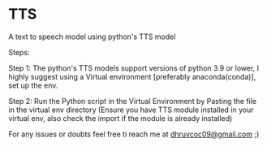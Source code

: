 # TTS
A text to speech model using python's TTS model

Steps:

Step 1: The python's TTS models support versions of python 3.9 or lower, I highly suggest using a Virtual environment [preferably anaconda(conda)], set up the env.

Step 2: Run the Python script in the Virtual Environment by Pasting the file in the virtual env directory (Ensure you have TTS module installed in your virtual env, also check the import if the module is already installed)

For any issues or doubts feel free ti reach me at dhruvcoc09@gmail.com ;)
